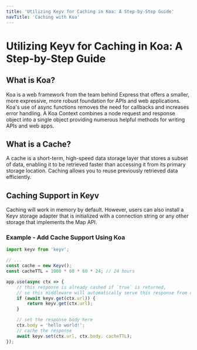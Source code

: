 ```yaml
---
title: 'Utilizing Keyv for Caching in Koa: A Step-by-Step Guide'
navTitle: 'Caching with Koa'
---
```


# Utilizing Keyv for Caching in Koa: A Step-by-Step Guide

## What is Koa?
Koa is a web framework from the team behind Express that offers a smaller, more expressive, more robust foundation for APIs and web applications. Koa's use of async functions removes the need for callbacks and increases error handling. A Koa Context combines a node request and response object into a single object providing numerous helpful methods for writing APIs and web apps.

## What is a Cache?
A cache is a short-term, high-speed data storage layer that stores a subset of data, enabling it to be retrieved faster than accessing it from its primary storage location. Caching allows you to reuse previously retrieved data efficiently.

## Caching Support in Keyv
Caching will work in memory by default. However, users can also install a Keyv storage adapter that is initialized with a connection string or any other storage that implements the Map API.

### Example - Add Cache Support Using Koa

```js
import keyv from 'keyv';

// ...
const cache = new Keyv();
const cacheTTL = 1000 * 60 * 60 * 24; // 24 hours

app.use(async ctx => {
    // this response is already cashed if `true` is returned,
    // so this middleware will automatically serve this response from cache
    if (await keyv.get(ctx.url)) {
        return keyv.get(ctx.url);
    }

    // set the response body here
    ctx.body = 'hello world!';
    // cache the response
    await keyv.set(ctx.url, ctx.body. cacheTTL);
});
```